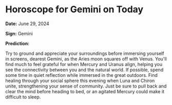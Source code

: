 # Horoscope for Gemini on Today

**Date:** June 29, 2024

**Sign:** Gemini

**Prediction:**

Try to ground and appreciate your surroundings before immersing yourself in screens, dearest Gemini, as the Aries moon squares off with Venus. You'll find much to feel grateful for when Mercury and Uranus align, helping you see the connectivity between you and the natural world. If possible, spend some time in quiet reflection while immersed in the great outdoors. Find healing through your social sphere this evening when Luna and Chiron unite, strengthening your sense of community. Just be sure to pull back and clear the mind before heading to bed, or an agitated Mercury could make it difficult to sleep.
